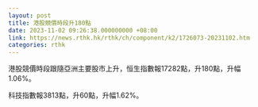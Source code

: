 ```yaml
---
layout: post
title: 港股競價時段升180點
date: 2023-11-02 09:26:38.000000000 +08:00
link: https://news.rthk.hk/rthk/ch/component/k2/1726073-20231102.htm
categories: rthk
---
```


港股競價時段跟隨亞洲主要股市上升，恒生指數報17282點，升180點，升幅1.06%。

科技指數報3813點，升60點，升幅1.62%。
